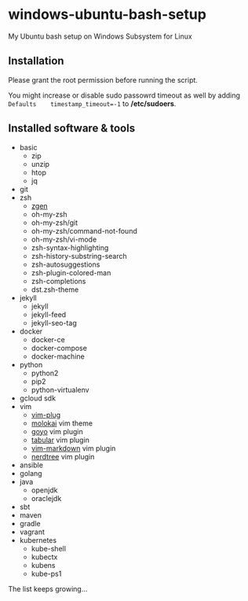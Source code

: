 # windows-ubuntu-bash-setup
My Ubuntu bash setup on Windows Subsystem for Linux

## Installation

Please grant the root permission before running the script.

You might increase or disable sudo passowrd timeout as well by adding `Defaults    timestamp_timeout=-1` to **/etc/sudoers**.

## Installed software & tools
* basic
  * zip
  * unzip
  * htop
  * jq
* git
* zsh
  * [zgen](https://github.com/tarjoilija/zgen)
  * oh-my-zsh
  * oh-my-zsh/git
  * oh-my-zsh/command-not-found
  * oh-my-zsh/vi-mode
  * zsh-syntax-highlighting
  * zsh-history-substring-search
  * zsh-autosuggestions
  * zsh-plugin-colored-man
  * zsh-completions
  * dst.zsh-theme
* jekyll
  * jekyll
  * jekyll-feed
  * jekyll-seo-tag
* docker
  * docker-ce
  * docker-compose
  * docker-machine
* python
  * python2
  * pip2
  * python-virtualenv
* gcloud sdk
* vim
  * [vim-plug](https://github.com/junegunn/vim-plug)
  * [molokai](https://github.com/tomasr/molokai) vim theme
  * [goyo](https://github.com/junegunn/goyo.vim) vim plugin
  * [tabular](https://github.com/godlygeek/tabular) vim plugin
  * [vim-markdown](https://github.com/plasticboy/vim-markdown) vim plugin
  * [nerdtree](https://github.com/scrooloose/nerdtree) vim plugin
* ansible
* golang
* java
  * openjdk
  * oraclejdk
* sbt
* maven
* gradle
* vagrant
* kubernetes
  * kube-shell
  * kubectx
  * kubens
  * kube-ps1

The list keeps growing...
